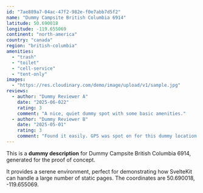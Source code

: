 ```yaml
---
id: "7ae889a7-04ac-47f2-982e-f0e7abb7d5f2"
name: "Dummy Campsite British Columbia 6914"
latitude: 50.690018
longitude: -119.655069
continent: "north-america"
country: "canada"
region: "british-columbia"
amenities:
  - "trash"
  - "toilet"
  - "cell-service"
  - "tent-only"
images:
  - "https://res.cloudinary.com/demo/image/upload/v1/sample.jpg"
reviews:
  - author: "Dummy Reviewer A"
    date: "2025-06-022"
    rating: 3
    comment: "A nice, quiet dummy spot with some basic amenities."
  - author: "Dummy Reviewer B"
    date: "2025-05-01"
    rating: 3
    comment: "Found it easily. GPS was spot on for this dummy location."
---
```


This is a **dummy description** for Dummy Campsite British Columbia 6914, generated for the proof of concept.

It provides a serene environment, perfect for demonstrating how SvelteKit can handle a large number of static pages. The coordinates are 50.690018, -119.655069.
